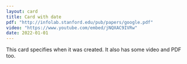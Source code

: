 ```yaml
---
layout: card
title: Card with date
pdf: "http://infolab.stanford.edu/pub/papers/google.pdf"
video: "https://www.youtube.com/embed/jNQXAC9IVRw"
date: 2022-01-01
---
```


This card specifies when it was created. It also has some video and PDF too.